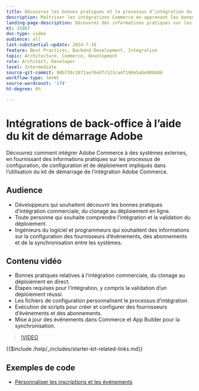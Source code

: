 ```yaml
---
title: Découvrez les bonnes pratiques et le processus d’intégration du kit de démarrage Adobe Commerce.
description: Maîtriser les intégrations Commerce en apprenant les bonnes pratiques et en obtenant des conseils d’intégration avec Adobe Starter Kit.
landing-page-description: Découvrez des informations pratiques sur les processus de configuration, de configuration et de déploiement impliqués dans l’utilisation du kit de démarrage.
kt: 15867
doc-type: video
audience: all
last-substantial-update: 2024-7-30
feature: Best Practices, Backend Development, Integration
topic: Architecture, Commerce, Development
role: Architect, Developer
level: Intermediate
source-git-commit: 98b739c1871ae764dfc521ca4f190e5abe00bb86
workflow-type: tm+mt
source-wordcount: '174'
ht-degree: 0%

---
```


# Intégrations de back-office à l’aide du kit de démarrage Adobe

Découvrez comment intégrer Adobe Commerce à des systèmes externes, en fournissant des informations pratiques sur les processus de configuration, de configuration et de déploiement impliqués dans l’utilisation du kit de démarrage de l’intégration Adobe Commerce.

## Audience

* Développeurs qui souhaitent découvrir les bonnes pratiques d’intégration commerciale, du clonage au déploiement en ligne.
* Toute personne qui souhaite comprendre l’intégration et la validation du déploiement.
* Ingénieurs du logiciel et programmeurs qui souhaitent des informations sur la configuration des fournisseurs d’événements, des abonnements et de la synchronisation entre les systèmes.

## Contenu vidéo

* Bonnes pratiques relatives à l’intégration commerciale, du clonage au déploiement en direct.
* Étapes requises pour l’intégration, y compris la validation d’un déploiement réussi.
* Les fichiers de configuration personnalisent le processus d’intégration.
* Exécution de scripts pour créer et configurer des fournisseurs d’événements et des abonnements.
* Mise à jour des événements dans Commerce et App Builder pour la synchronisation.

>[!VIDEO](https://video.tv.adobe.com/v/3431690?learn=on)

{{$include /help/_includes/starter-kit-related-links.md}}

## Exemples de code

* [Personnaliser les inscriptions et les événements](https://github.com/adobe/adobe-commerce-samples/tree/main/starter-kit/customize-registrations-and-events)